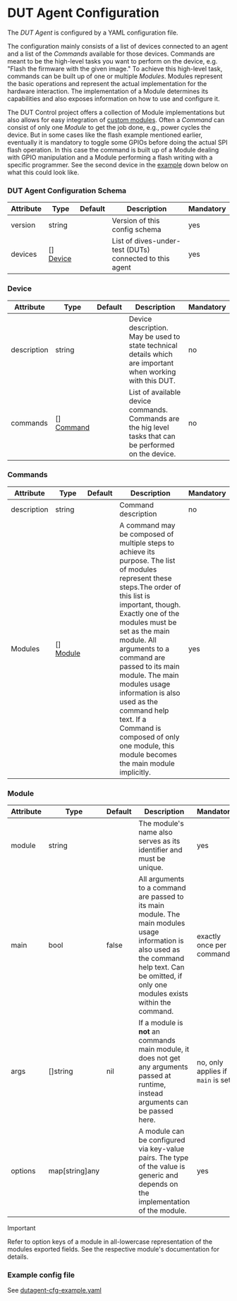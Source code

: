 # DUT Agent Configuration

The _DUT Agent_ is configured by a YAML configuration file.

The configuration mainly consists of a list of devices connected to an agent and a list of the _Commands_ available
for those devices. Commands are meant to be the high-level tasks you want to perform on the device, e.g. 
"Flash the firmware with the given image." To achieve this high-level task, commands can be built up of one or multiple
_Modules_. Modules represent the basic operations and represent the actual implementation for the hardware interaction.
The implementation of a Module determines its capabilities and also exposes information on how to use and configure it.  

The DUT Control project offers a collection of Module implementations but also allows for easy integration of [custom modules](./module_guide.md). 
Often a _Command_ can consist of only one _Module_ to get the job done, e.g., power cycles the device. But in some cases
like the flash example mentioned earlier, eventually it is mandatory to toggle some GPIOs before doing the actual SPI flash
operation. In this case the command is built up of a Module dealing with GPIO manipulation and a Module performing a
flash writing with a specific programmer. See the second device in the [example](#example-config-file) down below on what this
could look like.

### DUT Agent Configuration Schema

| Attribute | Type                 | Default | Description                                             | Mandatory |
|-----------|----------------------|---------|---------------------------------------------------------|-----------|
| version   | string               |         | Version of this config schema                           | yes       |
| devices   | [] [Device](#Device) |         | List of dives-under-test (DUTs) connected to this agent | yes       |

### Device

| Attribute   | Type                    | Default | Description                                                                                                | Mandatory |
|-------------|-------------------------|---------|------------------------------------------------------------------------------------------------------------|-----------|
| description | string                  |         | Device description. May be used to state technical details which are important when working with this DUT. | no        |
| commands    | [] [Command](#Commands) |         | List of available device commands. Commands are the hig level tasks that can be performed on the device.   | no        |

### Commands

| Attribute   | Type                 | Default | Description                                                                                                                                                                                                                                                                                                                                                                                                                                            | Mandatory |
|-------------|----------------------|---------|--------------------------------------------------------------------------------------------------------------------------------------------------------------------------------------------------------------------------------------------------------------------------------------------------------------------------------------------------------------------------------------------------------------------------------------------------------|-----------|
| description | string               |         | Command description                                                                                                                                                                                                                                                                                                                                                                                                                                    | no        |
| Modules     | [] [Module](#Module) |         | A command may be composed of multiple steps to achieve its purpose. The list of modules represent these steps.The order of this list is important, though. Exactly one of the modules must be set as the main module. All arguments to a command are passed to its main module. The main modules usage information is also used as the command help text. If a Command is composed of only one module, this module becomes the main module implicitly. | yes       |

### Module

| Attribute | Type           | Default | Description                                                                                                                                                                                        | Mandatory                         |
|-----------|----------------|---------|----------------------------------------------------------------------------------------------------------------------------------------------------------------------------------------------------|-----------------------------------|
| module    | string         |         | The module's name also serves as its identifier and must be unique.                                                                                                                                | yes                               |
| main      | bool           | false   | All arguments to a command are passed to its main module. The main modules usage information is also used as the command help text. Can be omitted, if only one modules exists within the command. | exactly once per command          |
| args      | []string       | nil     | If a module is **not** an commands main module, it does not get any arguments passed at runtime, instead arguments can be passed here.                                                             | no, only applies if `main` is set |
| options   | map[string]any |         | A module can be configured via key-value pairs. The type of the value is generic and depends on the implementation of the module.                                                                  | yes                               |

> [!IMPORTANT]  
> Refer to option keys of a module in all-lowercase representation of the modules exported fields.
> See the respective module's documentation for details.

### Example config file

See [dutagent-cfg-example.yaml](../contrib/dutagent-cfg-example.yaml)